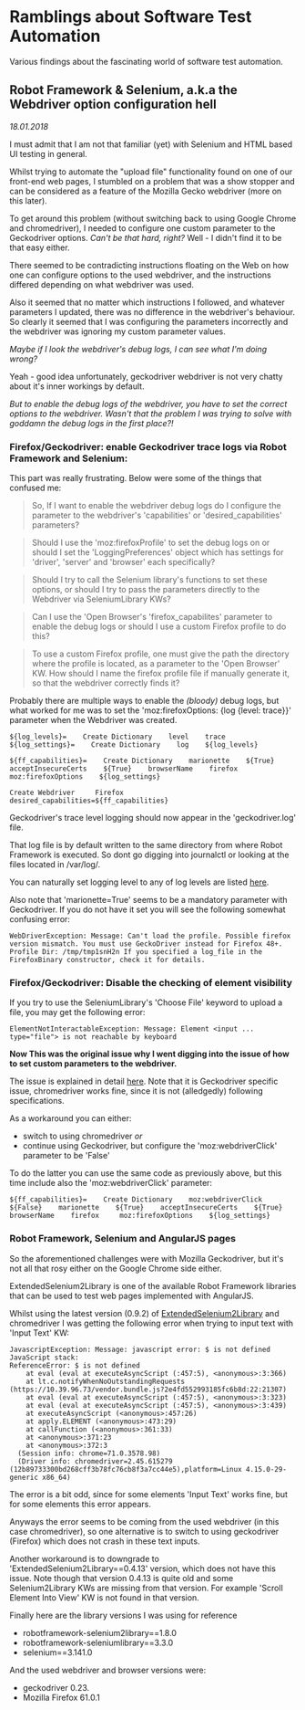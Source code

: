 # Ramblings about Software Test Automation

Various findings about the fascinating world of software test automation.


## Robot Framework & Selenium, a.k.a the Webdriver option configuration hell
*18.01.2018*

I must admit that I am not that familiar (yet) with Selenium and HTML based UI testing in general. 

Whilst trying to automate the "upload file" functionality found on one of our front-end web pages, I stumbled on a problem that was a show stopper and can be considered as a feature of the Mozilla Gecko webdriver (more on this later). 

To get around this problem (without switching back to using Google Chrome and chromedriver), I needed to configure one custom parameter to the Geckodriver options. *Can't be that hard, right?* Well - I didn't find it to be that easy either.

There seemed to be contradicting instructions floating on the Web on how one can configure options to the used webdriver, and the instructions differed depending on what webdriver was used.

Also it seemed that no matter which instructions I followed, and whatever parameters I updated, there was no difference in the webdriver's behaviour. So clearly it seemed that I was configuring the parameters incorrectly and the webdriver was ignoring my custom parameter values.

*Maybe if I look the webdriver's debug logs, I can see what I'm doing wrong?* 

Yeah - good idea unfortunately, geckodriver webdriver is not very chatty about it's inner workings by default.

*But to enable the debug logs of the webdriver, you have to set the correct options to the webdriver. Wasn't that the problem  I was trying to solve with goddamn the debug logs in the first place?!*

### Firefox/Geckodriver: enable Geckodriver trace logs via Robot Framework and Selenium:

This part was really frustrating. Below were some of the things that confused me:

>So, If I want to enable the webdriver debug logs do I configure the parameter to the webdriver's 'capabilities' or 'desired_capabilities' parameters?  

>Should I use the 'moz:firefoxProfile' to set the debug logs on or should I set the 'LoggingPreferences' object which has settings for 'driver', 'server' and 'browser' each specifically? 

>Should I try to call the Selenium library's functions to set these options, or should I try to pass the parameters directly to the Webdriver via SeleniumLibrary KWs? 

>Can I use the 'Open Browser's 'firefox_capabilites' parameter to enable the debug logs or should I use a custom Firefox profile to do this? 

>To use a custom Firefox profile, one must give the path the directory where the profile is located, as a parameter to the 'Open Browser' KW. How should I name the firefox profile file if manually generate it, so that the webdriver correctly finds it?

Probably there are multiple ways to enable the *(bloody)* debug logs, but what worked for me was to set the 'moz:firefoxOptions: {log {level: trace}}' parameter when the Webdriver was created.

```
${log_levels}=    Create Dictionary    level    trace
${log_settings}=    Create Dictionary    log    ${log_levels}

${ff_capabilities}=    Create Dictionary    marionette    ${True}    acceptInsecureCerts    ${True}    browserName    firefox     moz:firefoxOptions    ${log_settings}

Create Webdriver     Firefox     desired_capabilities=${ff_capabilities}
```
Geckodriver's trace level logging should now appear in the 'geckodriver.log' file. 

That log file is by default written to the same directory from where Robot Framework is executed. So dont go digging into journalctl or looking at the files located in /var/log/.

You can naturally set logging level to any of log levels are listed [here](https://firefox-source-docs.mozilla.org/testing/geckodriver/geckodriver/TraceLogs.html).

Also note that 'marionette=True' seems to be a mandatory parameter with Geckodriver. If you do not have it set you will see the following somewhat confusing error:
```
WebDriverException: Message: Can't load the profile. Possible firefox version mismatch. You must use GeckoDriver instead for Firefox 48+. Profile Dir: /tmp/tmp1snH2n If you specified a log_file in the FirefoxBinary constructor, check it for details.
```

### Firefox/Geckodriver: Disable the checking of element visibility

If you try to use the SeleniumLibrary's 'Choose File' keyword to upload a file, you may get the following error:
```
ElementNotInteractableException: Message: Element <input ... type="file"> is not reachable by keyboard
```
**Now This was the original issue why I went digging into the issue of how to set custom parameters to the webdriver.** 

The issue is explained in detail [here](https://github.com/mozilla/geckodriver/issues/1173). Note that it is Geckodriver specific issue, chromedriver works fine, since it is not (alledgedly) following specifications.

As a workaround you can either:
- switch to using chromedriver *or* 
- continue using Geckodriver, but configure the 'moz:webdriverClick' parameter to be 'False' 

To do the latter you can use the same code as previously above, but this time include also the 'moz:webdriverClick' parameter:
```
${ff_capabilities}=    Create Dictionary    moz:webdriverClick    ${False}    marionette    ${True}    acceptInsecureCerts    ${True}    browserName    firefox     moz:firefoxOptions    ${log_settings}        
```

### Robot Framework, Selenium and AngularJS pages 

So the aforementioned challenges were with Mozilla Geckodriver, but it's not all that rosy either on the Google Chrome side either.

ExtendedSelenium2Library is one of the available Robot Framework libraries that can be used to test web pages implemented with AngularJS.

Whilst using the latest version (0.9.2) of [ExtendedSelenium2Library](https://pypi.org/project/robotframework-extendedselenium2library/) and chromedriver I was getting the following error when trying to input text with 'Input Text' KW:
```
JavascriptException: Message: javascript error: $ is not defined
JavaScript stack:
ReferenceError: $ is not defined
    at eval (eval at executeAsyncScript (:457:5), <anonymous>:3:366)
    at lt.c.notifyWhenNoOutstandingRequests (https://10.39.96.73/vendor.bundle.js?2e4fd552993185fc6b8d:22:21307)
    at eval (eval at executeAsyncScript (:457:5), <anonymous>:3:323)
    at eval (eval at executeAsyncScript (:457:5), <anonymous>:3:439)
    at executeAsyncScript (<anonymous>:457:26)
    at apply.ELEMENT (<anonymous>:473:29)
    at callFunction (<anonymous>:361:33)
    at <anonymous>:371:23
    at <anonymous>:372:3
  (Session info: chrome=71.0.3578.98)
  (Driver info: chromedriver=2.45.615279 (12b89733300bd268cff3b78fc76cb8f3a7cc44e5),platform=Linux 4.15.0-29-generic x86_64)
```
The error is a bit odd, since for some elements 'Input Text' works fine, but for some elements this error appears.

Anyways the error seems to be coming from the used webdriver (in this case chromedriver), so one alternative is to switch to using geckodriver (Firefox) which does not crash in these text inputs. 

Another workaround is to downgrade to 'ExtendedSelenium2Library==0.4.13' version, which does not have this issue. Note though that version 0.4.13 is quite old and some Selenium2Library KWs are missing from that version. For example 'Scroll Element Into View' KW is not found in that version.

Finally here are the library versions I was using for reference
- robotframework-selenium2library==1.8.0
- robotframework-seleniumlibrary==3.3.0
- selenium==3.141.0

And the used webdriver and browser versions were:
- geckodriver 0.23.
- Mozilla Firefox 61.0.1

